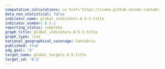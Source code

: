 ```yaml
---
computation_calculations: <a href='https://icane.github.io/ods-cantabria/assets/pdf/8.5.1.0.pdf' target='_blank'>Ingreso medio por hora de trabajo</a><br><a href='https://icane.github.io/ods-cantabria/assets/pdf/8.5.1.2.pdf' target='_blank'>Ingreso medio por hora de trabajo de las mujeres</a><br><a href='https://icane.github.io/ods-cantabria/assets/pdf/8.5.1.3.pdf' target='_blank'>Ingreso medio por hora de trabajo de los hombres</a>
data_non_statistical: false
indicator_name: global_indicators.8-5-1-title
indicator_number: 8.5.1
reporting_status: complete
graph_title: global_indicators.8-5-1-title
graph_type: line
national_geographical_coverage: Cantabria
published: true
sdg_goal: '8'
target_name: global_targets.8-5-title
target_id: '8.5'
---
```

